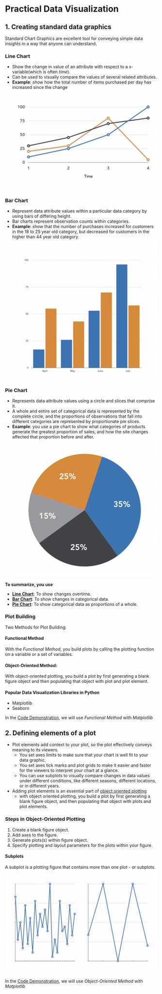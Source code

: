 # Practical Data Visualization
## 1. Creating standard data graphics
Standard Chart Graphics are excellent tool for conveying simple data insights in a way that anyone can understand.
### Line Chart
* Show the change in value of an attribute with respect to a x-variable(which is often _time_).
* Can be used to visually compare the values of several related attributes.
* **Example**: show how the total number of items purchased per day has increased since the change
![Line Chart](./resources/images/lesson-01/Line-Chart.png)

### Bar Chart
* Represent data attribute values within a particular data category by using bars of differing height.
* Bar charts represent observation counts within categories.
* **Example**: show that the number of purchases increased for customers in the 18 to 25 year old category, but decreased for customers in the higher than 44 year old category.
![Bar Chart](./resources/images/lesson-01/Bar-Chart.png)

### Pie Chart
* Represents data attribute values using a circle and slices that comprise it.
* A whole and entire set of categorical data is represented by the complete circle, and the proportions of observations that fall into different categories are represented by proportionate pie slices.
* **Example**: you use a pie chart to show what categories of products generate the greatest proportion of sales, and how the site changes affected that proportion before and after.
![Pie Chart](./resources/images/lesson-01/Pie-Chart.png)

**To summarize, you use**
* [**Line Chart**](#line-chart): To show changes overtime.
* [**Bar Chart**](#bar-chart): To show changes in categorical data.
* [**Pie Chart**](#pie-chart): To show categorical data as proportions of a whole.

### Plot Building
Two Methods for Plot Building:
#### Functional Method
With the _Functional Method_, you build plots by calling the plotting function on a variable or a set of variables.

#### Object-Oriented Method:
With object-oriented plotting, you build a plot by first generating a blank figure object and then populating that object with plot and plot element.

#### Popular Data Visualization Libraries in Python
* Matplotlib
* Seaborn

In the [Code Demonstration](./code/04-01.ipynb), we will use _Functional Method_ with _Matplotlib_

## 2. Defining elements of a plot
* Plot elements add context to your plot, so the plot effectively conveys meaning to its viewers.
    * You set axes limits to make sure that your chart is well fit to your data graphic.
    * You set axes tick marks and plot grids to make it easier and faster for the viewers to interpret your chart at a glance. 
    * You can use subplots to visually compare changes in data values under different conditions, like different seasons, different locations, or in different years.
* Adding plot elements is an essential part of [object oriented plotting](#object-oriented-method)
    * with object oriented plotting, you build a plot by first generating a blank figure object, and then populating that object with plots and plot elements.
### Steps in Object-Oriented Plotting
1. Create a blank figure object.
2. Add axes to the figure.
3. Generate plots(s) within figure object.
4. Specify plotting and layout parameters for the plots within your figure.

#### Subplots
A subplot is a plotting figure that contains more than one plot - or subplots.
![Subplot](./resources/images/lesson-02/Subplots.png)

In the [Code Demonstration](./code/04-02.ipynb), we will use _Object-Oriented Method_ with _Matplotlib_
